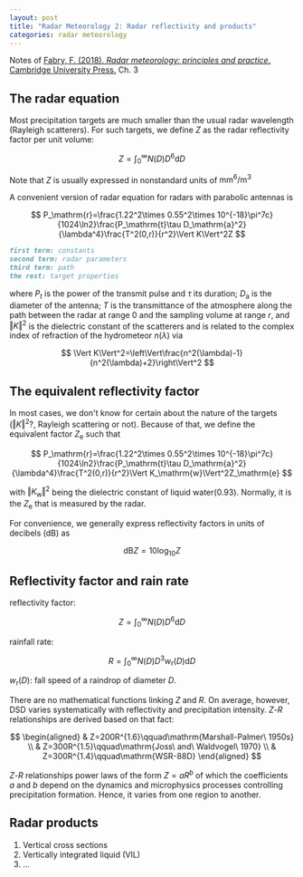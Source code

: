 ```yaml
---
layout: post
title: "Radar Meteorology 2: Radar reflectivity and products"
categories: radar meteorology
---
```

Notes of [Fabry, F. (2018). *Radar meteorology: principles and practice*. Cambridge University Press.](https://www.cambridge.org/id/academic/subjects/earth-and-environmental-science/atmospheric-science-and-meteorology/radar-meteorology-principles-and-practice?format=AR) Ch. 3

## The radar equation

Most precipitation targets are much smaller than the usual radar wavelength (Rayleigh scatterers). For such targets, we define $Z$ as the radar reflectivity factor per unit volume:

$$
Z=\int _0^{\infty}N(D)D^6\mathrm{d}D
$$

Note that $Z$ is usually expressed in nonstandard units of $\mathrm{mm^6}/\mathrm{m^3}$

A convenient version of radar equation for radars with parabolic antennas is

$$
P_\mathrm{r}=\frac{1.22^2\times 0.55^2\times 10^{-18}\pi^7c}{1024\ln2}\frac{P_\mathrm{t}\tau D_\mathrm{a}^2}{\lambda^4}\frac{T^2(0,r)}{r^2}\Vert K\Vert^2Z
$$

```md
first term: constants
second term: radar parameters
third term: path
the rest: target properties
```

where $P_t$ is the power of the transmit pulse and $\tau$ its duration; $D_\mathrm{a}$ is the diameter of the antenna; $T$ is the transmittance of the atmosphere along the path between the radar at range 0 and the sampling volume at range $r$, and $\Vert K\Vert^2$ is the dielectric constant of the scatterers and is related to the complex index of refraction of the hydrometeor $n(\lambda)$ via

$$
\Vert K\Vert^2=\left\Vert\frac{n^2(\lambda)-1}{n^2(\lambda)+2}\right\Vert^2
$$

## The equivalent reflectivity factor

In most cases, we don't know for certain about the nature of the targets ($\Vert K\Vert^2$?, Rayleigh scattering or not). Because of that, we define the equivalent factor $Z_\mathrm{e}$ such that

$$
P_\mathrm{r}=\frac{1.22^2\times 0.55^2\times 10^{-18}\pi^7c}{1024\ln2}\frac{P_\mathrm{t}\tau D_\mathrm{a}^2}{\lambda^4}\frac{T^2(0,r)}{r^2}\Vert K_\mathrm{w}\Vert^2Z_\mathrm{e}
$$

with $\Vert K_\mathrm{w}\Vert^2$ being the dielectric constant of liquid water(0.93). Normally, it is the $Z_\mathrm{e}$ that is measured by the radar.

For convenience, we generally express reflectivity factors in units of decibels (dB) as

$$
\mathrm{dB}Z=10\log _{10}Z
$$

## Reflectivity factor and rain rate

reflectivity factor:

$$
Z=\int _0^{\infty}N(D)D^6\mathrm{d}D
$$

rainfall rate:

$$
R=\int _0^{\infty}N(D)D^3w_\mathrm{r}(D)\mathrm{d}D
$$

$w_\mathrm{r}(D)$: fall speed of a raindrop of diameter $D$.

There are no mathematical functions linking $Z$ and $R$. On average, however, DSD varies systematically with reflectivity and precipitation intensity. $Z$-$R$ relationships are derived based on that fact:

$$
\begin{aligned}
    & Z=200R^{1.6}\qquad\mathrm{Marshall-Palmer\ 1950s} \\
    & Z=300R^{1.5}\qquad\mathrm{Joss\ and\ Waldvogel\ 1970} \\
    & Z=300R^{1.4}\qquad\mathrm{WSR-88D}
\end{aligned}
$$

$Z$-$R$ relationships power laws of the form $Z=aR^b$ of which the coefficients $a$ and $b$ depend on the dynamics and microphysics processes controlling precipitation formation. Hence, it varies from one region to another.

## Radar products

1. Vertical cross sections
2. Vertically integrated liquid (VIL)
3. ...
